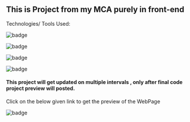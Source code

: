 ## This is Project from my MCA purely in front-end

Technologies/ Tools Used:

![badge](https://img.shields.io/badge/HTML5-E34F26?style=for-the-badge&logo=html5&logoColor=white)

![badge](https://img.shields.io/badge/CSS3-1572B6?style=for-the-badge&logo=css3&logoColor=white)

![badge](https://img.shields.io/badge/JavaScript-F7DF1E?style=for-the-badge&logo=JavaScript&logoColor=white)

![badge](https://img.shields.io/badge/Bootstrap-563D7C?style=for-the-badge&logo=bootstrap&logoColor=white)

#### This project will get updated on multiple intervals , only after final code project preview will posted.

Click on the below given link to get the preview of the WebPage

![badge](https://img.shields.io/badge/Vercel-000000?style=for-the-badge&logo=vercel&logoColor=white)